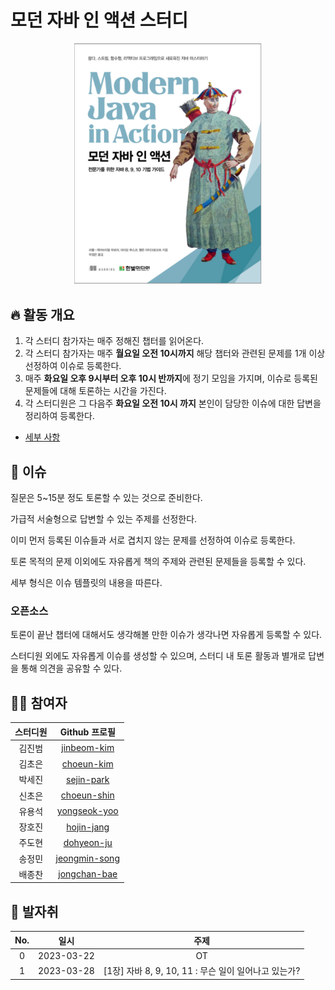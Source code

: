 # 모던 자바 인 액션 스터디

<div align="center">
  <img src="./assets/modern-java-in-action-book-cover.png" alt="Modern Java in Action Book Cover" width="300">
</div>

## 🔥 활동 개요

1. 각 스터디 참가자는 매주 정해진 챕터를 읽어온다.
2. 각 스터디 참가자는 매주 **월요일 오전 10시까지** 해당 챕터와 관련된 문제를 1개 이상 선정하여 이슈로 등록한다.
3. 매주 **화요일 오후 9시부터 오후 10시 반까지**에 정기 모임을 가지며, 이슈로 등록된 문제들에 대해 토론하는 시간을 가진다.
4. 각 스터디원은 그 다음주 **화요일 오전 10시 까지** 본인이 담당한 이슈에 대한 답변을 정리하여 등록한다.

- [세부 사항](./info/rules/README.md)

## 📌 이슈

질문은 5~15분 정도 토론할 수 있는 것으로 준비한다.

가급적 서술형으로 답변할 수 있는 주제를 선정한다.

이미 먼저 등록된 이슈들과 서로 겹치지 않는 문제를 선정하여 이슈로 등록한다.

토론 목적의 문제 이외에도 자유롭게 책의 주제와 관련된 문제들을 등록할 수 있다.

세부 형식은 이슈 템플릿의 내용을 따른다.

### 오픈소스

토론이 끝난 챕터에 대해서도 생각해볼 만한 이슈가 생각나면 자유롭게 등록할 수 있다.

스터디원 외에도 자유롭게 이슈를 생성할 수 있으며, 스터디 내 토론 활동과 별개로 답변을 통해 의견을 공유할 수 있다.

## 👨‍💻 참여자

| 스터디원 |                  Github 프로필                  |
| :------: | :---------------------------------------------: |
|  김진범  |   [jinbeom-kim](https://github.com/kjb512)      |
|  김초은  |   [choeun-kim](https://github.com/ChoeunKim)    |
|  박세진  |   [sejin-park](https://github.com/sejineer)     |
|  신초은  |   [choeun-shin](https://github.com/choeun7)     |
|  유용석  |   [yongseok-yoo](https://github.com/Yoo-yongseok)|
|  장호진  |   [hojin-jang](https://github.com/hojinida)     |
|  주도현  |   [dohyeon-ju](https://github.com/wnehgus101)   |
|  송정민  |   [jeongmin-song](https://github.com/thdwjdals)    |
|  배종찬  |   [jongchan-bae](https://github.com/ZhongdanBae)   |


## 🐾 발자취

| No. |    일시    |                         주제                         |
| :-: | :--------: | :--------------------------------------------------: |
|  0  | 2023-03-22 |                          OT                          |
|  1  | 2023-03-28 | [1장] 자바 8, 9, 10, 11 : 무슨 일이 일어나고 있는가? |

